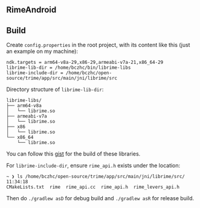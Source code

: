 RimeAndroid
---

## Build
Create `config.properties` in the root project, with its
content like this (just an example on my machine):
```properties
ndk.targets = arm64-v8a-29,x86-29,armeabi-v7a-21,x86_64-29
librime-lib-dir = /home/bczhc/bin/librime-libs
librime-include-dir = /home/bczhc/open-source/trime/app/src/main/jni/librime/src
```

Directory structure of `librime-lib-dir`:
```console
librime-libs/
├── arm64-v8a
│   └── librime.so
├── armeabi-v7a
│   └── librime.so
├── x86
│   └── librime.so
└── x86_64
    └── librime.so
```
You can follow this [gist](https://gist.github.com/bczhc/cd271734f812f32b4c9c70c766f1c95f) for
the build of these libraries.

For `librime-include-dir`, ensure `rime_api.h` exists under the location:
```console
~ ❯ ls /home/bczhc/open-source/trime/app/src/main/jni/librime/src/                                                           11:34:18
CMakeLists.txt  rime  rime_api.cc  rime_api.h  rime_levers_api.h
```

Then do `./gradlew asD` for debug build and `./gradlew asR` for release build.

